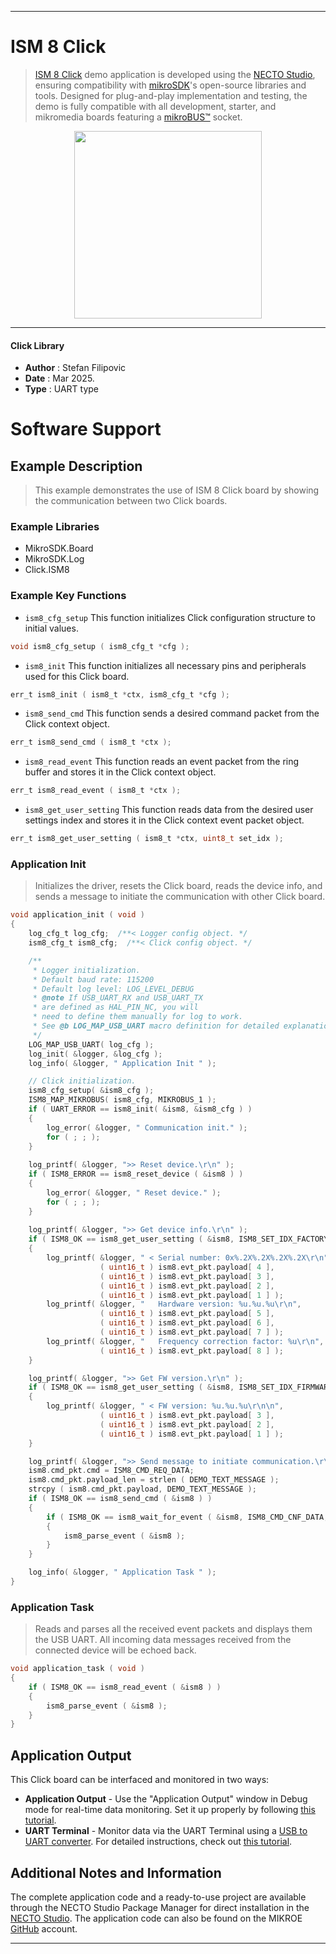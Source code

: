 
---
# ISM 8 Click

> [ISM 8 Click](https://www.mikroe.com/?pid_product=MIKROE-6628) demo application is developed using
the [NECTO Studio](https://www.mikroe.com/necto), ensuring compatibility with [mikroSDK](https://www.mikroe.com/mikrosdk)'s
open-source libraries and tools. Designed for plug-and-play implementation and testing, the demo is fully compatible with
all development, starter, and mikromedia boards featuring a [mikroBUS&trade;](https://www.mikroe.com/mikrobus) socket.

<p align="center">
  <img src="https://www.mikroe.com/?pid_product=MIKROE-6628&image=1" height=300px>
</p>

---

#### Click Library

- **Author**        : Stefan Filipovic
- **Date**          : Mar 2025.
- **Type**          : UART type

# Software Support

## Example Description

> This example demonstrates the use of ISM 8 Click board by showing the communication between two Click boards.

### Example Libraries

- MikroSDK.Board
- MikroSDK.Log
- Click.ISM8

### Example Key Functions

- `ism8_cfg_setup` This function initializes Click configuration structure to initial values.
```c
void ism8_cfg_setup ( ism8_cfg_t *cfg );
```

- `ism8_init` This function initializes all necessary pins and peripherals used for this Click board.
```c
err_t ism8_init ( ism8_t *ctx, ism8_cfg_t *cfg );
```

- `ism8_send_cmd` This function sends a desired command packet from the Click context object.
```c
err_t ism8_send_cmd ( ism8_t *ctx );
```

- `ism8_read_event` This function reads an event packet from the ring buffer and stores it in the Click context object.
```c
err_t ism8_read_event ( ism8_t *ctx );
```

- `ism8_get_user_setting` This function reads data from the desired user settings index and stores it in the Click context event packet object.
```c
err_t ism8_get_user_setting ( ism8_t *ctx, uint8_t set_idx );
```

### Application Init

> Initializes the driver, resets the Click board, reads the device info, and sends a message to initiate the communication with other Click board.

```c
void application_init ( void )
{
    log_cfg_t log_cfg;  /**< Logger config object. */
    ism8_cfg_t ism8_cfg;  /**< Click config object. */

    /** 
     * Logger initialization.
     * Default baud rate: 115200
     * Default log level: LOG_LEVEL_DEBUG
     * @note If USB_UART_RX and USB_UART_TX 
     * are defined as HAL_PIN_NC, you will 
     * need to define them manually for log to work. 
     * See @b LOG_MAP_USB_UART macro definition for detailed explanation.
     */
    LOG_MAP_USB_UART( log_cfg );
    log_init( &logger, &log_cfg );
    log_info( &logger, " Application Init " );

    // Click initialization.
    ism8_cfg_setup( &ism8_cfg );
    ISM8_MAP_MIKROBUS( ism8_cfg, MIKROBUS_1 );
    if ( UART_ERROR == ism8_init( &ism8, &ism8_cfg ) ) 
    {
        log_error( &logger, " Communication init." );
        for ( ; ; );
    }
    
    log_printf( &logger, ">> Reset device.\r\n" );
    if ( ISM8_ERROR == ism8_reset_device ( &ism8 ) )
    {
        log_error( &logger, " Reset device." );
        for ( ; ; );
    }
    
    log_printf( &logger, ">> Get device info.\r\n" );
    if ( ISM8_OK == ism8_get_user_setting ( &ism8, ISM8_SET_IDX_FACTORY_SETTINGS ) ) 
    {
        log_printf( &logger, " < Serial number: 0x%.2X%.2X%.2X%.2X\r\n", 
                    ( uint16_t ) ism8.evt_pkt.payload[ 4 ], 
                    ( uint16_t ) ism8.evt_pkt.payload[ 3 ], 
                    ( uint16_t ) ism8.evt_pkt.payload[ 2 ], 
                    ( uint16_t ) ism8.evt_pkt.payload[ 1 ] );
        log_printf( &logger, "   Hardware version: %u.%u.%u\r\n", 
                    ( uint16_t ) ism8.evt_pkt.payload[ 5 ], 
                    ( uint16_t ) ism8.evt_pkt.payload[ 6 ], 
                    ( uint16_t ) ism8.evt_pkt.payload[ 7 ] );
        log_printf( &logger, "   Frequency correction factor: %u\r\n",  
                    ( uint16_t ) ism8.evt_pkt.payload[ 8 ] );
    }

    log_printf( &logger, ">> Get FW version.\r\n" );
    if ( ISM8_OK == ism8_get_user_setting ( &ism8, ISM8_SET_IDX_FIRMWARE_VERSION ) ) 
    {
        log_printf( &logger, " < FW version: %u.%u.%u\r\n\n", 
                    ( uint16_t ) ism8.evt_pkt.payload[ 3 ], 
                    ( uint16_t ) ism8.evt_pkt.payload[ 2 ], 
                    ( uint16_t ) ism8.evt_pkt.payload[ 1 ] );
    }

    log_printf( &logger, ">> Send message to initiate communication.\r\n" );
    ism8.cmd_pkt.cmd = ISM8_CMD_REQ_DATA;
    ism8.cmd_pkt.payload_len = strlen ( DEMO_TEXT_MESSAGE );
    strcpy ( ism8.cmd_pkt.payload, DEMO_TEXT_MESSAGE );
    if ( ISM8_OK == ism8_send_cmd ( &ism8 ) )
    {
        if ( ISM8_OK == ism8_wait_for_event ( &ism8, ISM8_CMD_CNF_DATA, ISM8_WAIT_TIME_1S ) ) 
        {
            ism8_parse_event ( &ism8 );
        }
    }

    log_info( &logger, " Application Task " );
}
```

### Application Task

> Reads and parses all the received event packets and displays them the USB UART.
All incoming data messages received from the connected device will be echoed back.

```c
void application_task ( void )
{
    if ( ISM8_OK == ism8_read_event ( &ism8 ) ) 
    {
        ism8_parse_event ( &ism8 );
    }
}
```

## Application Output

This Click board can be interfaced and monitored in two ways:
- **Application Output** - Use the "Application Output" window in Debug mode for real-time data monitoring.
Set it up properly by following [this tutorial](https://www.youtube.com/watch?v=ta5yyk1Woy4).
- **UART Terminal** - Monitor data via the UART Terminal using
a [USB to UART converter](https://www.mikroe.com/click/interface/usb?interface*=uart,uart). For detailed instructions,
check out [this tutorial](https://help.mikroe.com/necto/v2/Getting%20Started/Tools/UARTTerminalTool).

## Additional Notes and Information

The complete application code and a ready-to-use project are available through the NECTO Studio Package Manager for 
direct installation in the [NECTO Studio](https://www.mikroe.com/necto). The application code can also be found on
the MIKROE [GitHub](https://github.com/MikroElektronika/mikrosdk_click_v2) account.

---
